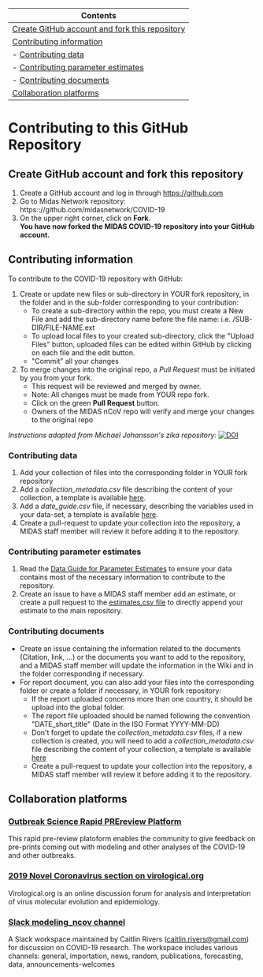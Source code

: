 |Contents|
| ----- |
| [Create GitHub account and fork this repository](#create) |
| [Contributing information](#contributing) |
|  - [Contributing data](#data) |
|  - [Contributing parameter estimates](#parameter) |
|  - [Contributing documents](#documents) |
| [Collaboration platforms](#platform) |

# Contributing to this GitHub Repository

## <a id="create"></a>Create GitHub account and fork this repository
1. Create a GitHub account and log in through https://github.com
2. Go to Midas Network repository: https:://github.com/midasnetwork/COVID-19
3. On the upper right corner, click on **Fork**.  
   **You have now forked the MIDAS COVID-19 repository into your GitHub account.**  

## <a id="contributing"></a>Contributing information

To contribute to the COVID-19 repository with GitHub:
1. Create or update new files or sub-directory in YOUR fork repository, in the folder and in the sub-folder corresponding to your contribution: 
     + To create a sub-directory within the repo, you must create a New File and add the sub-directory name before the file name: i.e. /SUB-DIR/FILE-NAME.ext  
     + To upload local files to your created sub-directory, click the "Upload Files" button, uploaded files can be edited within GitHub by clicking on each file and the edit button.
     +  "Commit" all your changes
2. To merge changes into the original repo, a *Pull Request* must be initiated by you from your fork.  
     + This request will be reviewed and merged by owner.  
     + Note: All changes must be made from YOUR repo fork.  
     + Click on the green **Pull Request** button.  
     + Owners of the MIDAS nCoV repo will verify and merge your changes to the original repo

*Instructions adapted from Michael Johansson's zika repository:* [![DOI](https://zenodo.org/badge/51947303.svg)](https://zenodo.org/badge/latestdoi/51947303) 

### <a id="data"></a>Contributing data
1. Add your collection of files into the corresponding folder in YOUR fork repository
2. Add a _collection_metadata.csv_ file describing the content of your collection, a template is available [here](https://github.com/midas-network/COVID-19/blob/master/information_for_contributors/collection_metadata_template_v1.1_8Feb2020.csv).
3. Add a _date_guide.csv_ file, if necessary, describing the variables used in your data-set, a template is available [here](https://github.com/midas-network/COVID-19/blob/master/information_for_contributors/collection_metadata_template_v1.1_8Feb2020.csv).
4. Create a pull-request to update your collection into the repository, a MIDAS staff member will review it before adding it to the repository. 

### <a id="parameter"></a>Contributing parameter estimates
1. Read the [Data Guide for Parameter Estimates](https://github.com/midas-network/COVID-19/blob/master/information_for_contributors/parameter_estimates_data_guide_v1_4Feb2020.csv) to ensure your data contains most of the necessary information to contribute to the repository.
2. Create an issue to have a MIDAS staff member add an estimate, or create a pull request to the [estimates.csv file](https://github.com/midas-network/COVID-19/blob/master/parameter_estimates/2019_novel_coronavirus/estimates.csv) to directly append your estimate to the main repository.

### <a id="documents"></a>Contributing documents
* Create an issue containing the information related to the documents (Citation, link, ...) or the documents you want to add to the repository, and a MIDAS staff member will update the information in the Wiki and in the folder corresponding if necessary. 
* For report document, you can also add your files into the corresponding folder or create a folder if necessary, in YOUR fork repository:
     + If the report uploaded concerns more than one country, it should be upload into the global folder.
     + The report file uploaded should be named following the convention "DATE_short_title" (Date in the ISO Format YYYY-MM-DD)
     + Don't forget to update the _collection_metadata.csv_ files, if a new collection is created, you will need to add a _collection_metadata.csv_ file describing the content of your collection, a template is available [here](https://github.com/midas-network/COVID-19/blob/master/information_for_contributors/collection_metadata_template_v1.1_8Feb2020.csv)
    + Create a pull-request to update your collection into the repository, a MIDAS staff member will review it before adding it to the repository. 

## <a id="platform"></a>Collaboration platforms
### [Outbreak Science Rapid PREreview Platform](https://outbreaksci.prereview.org)
This rapid pre-review platoform enables the community to give feedback on pre-prints coming out with modeling and other analyses of the COVID-19 and other outbreaks.

### [2019 Novel Coronavirus section on virological.org](http://virological.org/c/novel-2019-coronavirus/33)
Virological.org is an online discussion forum for analysis and interpretation of virus molecular evolution and epidemiology.

### [Slack modeling_ncov channel](modelingncov.slack.com)
A Slack workspace maintained by Caitlin Rivers (caitlin.rivers@gmail.com) for discussion on COVID-19 research. The workspace includes various channels: general, importation, news, random, publications, forecasting, data, announcements-welcomes
